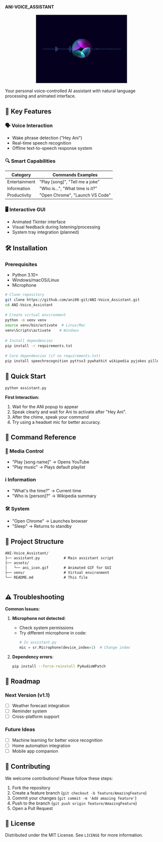 #### ANI-VOICE_ASSISTANT

<div align="center">
  <img src="assets/ani_icon.gif" width="300" alt="ANI Assistant Demo">
</div>

Your personal voice-controlled AI assistant with natural language processing and animated interface.

## 🌟 Key Features

### 🗣️ Voice Interaction
- Wake phrase detection ("Hey Ani")
- Real-time speech recognition
- Offline text-to-speech response system

### 🔍 Smart Capabilities
| Category       | Commands Examples                |
|----------------|----------------------------------|
| Entertainment  | "Play [song]", "Tell me a joke"  |
| Information    | "Who is...", "What time is it?"  |
| Productivity   | "Open Chrome", "Launch VS Code"  |

### 🖥️ Interactive GUI
- Animated Tkinter interface
- Visual feedback during listening/processing
- System tray integration (planned)

## 🛠️ Installation

### Prerequisites
- Python 3.10+
- Windows/macOS/Linux
- Microphone

```bash
# Clone repository
git clone https://github.com/ani08-git/ANI-Voice_Assistant.git
cd ANI-Voice_Assistant

# Create virtual environment
python -m venv venv
source venv/bin/activate  # Linux/Mac
venv\Scripts\activate    # Windows

# Install dependencies
pip install -r requirements.txt

# Core dependencies (if no requirements.txt)
pip install speechrecognition pyttsx3 pywhatkit wikipedia pyjokes pillow PyAudioWPatch

```

## 🚀 Quick Start

```bash
python assistant.py
```

**First Interaction:**
1. Wait for the ANI popup to appear
2. Speak clearly and wait for Ani to activate after "Hey Ani".
3. After the chime, speak your command
4. Try using a headset mic for better accuracy.


## 🧩 Command Reference

### 🎵 Media Control
- "Play [song name]" → Opens YouTube
- "Play music" → Plays default playlist

### ℹ️ Information
- "What's the time?" → Current time
- "Who is [person]?" → Wikipedia summary

### 🛠️ System
- "Open Chrome" → Launches browser
- "Sleep" → Returns to standby

## 📂 Project Structure

```
ANI-Voice_Assistant/
├── assistant.py           # Main assistant script
├── assets/
│   └── ani_icon.gif       # Animated GIF for GUI
├── venv/                  # Virtual environment
└── README.md              # This file


```

## ⚠️ Troubleshooting

**Common Issues:**
1. **Microphone not detected**:
   - Check system permissions
   - Try different microphone in code:
     ```python
     # In assistant.py
     mic = sr.Microphone(device_index=1)  # Change index
     ```

2. **Dependency errors**:
   ```bash
   pip install --force-reinstall PyAudioWPatch
   ```

## 🌈 Roadmap

### Next Version (v1.1)
- [ ] Weather forecast integration
- [ ] Reminder system
- [ ] Cross-platform support

### Future Ideas
- [ ] Machine learning for better voice recognition
- [ ] Home automation integration
- [ ] Mobile app companion

## 🤝 Contributing

We welcome contributions! Please follow these steps:
1. Fork the repository
2. Create a feature branch (`git checkout -b feature/AmazingFeature`)
3. Commit your changes (`git commit -m 'Add amazing feature'`)
4. Push to the branch (`git push origin feature/AmazingFeature`)
5. Open a Pull Request

## 📜 License

Distributed under the MIT License. See `LICENSE` for more information.
